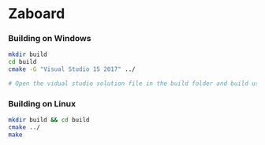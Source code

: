 # Zaboard

### Building on Windows
```bash
mkdir build
cd build
cmake -G "Visual Studio 15 2017" ../

# Open the vidual studio solution file in the build folder and build using Visual Studio=
```

### Building on Linux
```bash
mkdir build && cd build
cmake ../
make
```